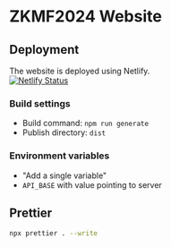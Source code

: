 # ZKMF2024 Website

## Deployment

The website is deployed using Netlify.  
[![Netlify Status](https://api.netlify.com/api/v1/badges/1412c281-8ab0-4c9b-b342-9e07777dea07/deploy-status)](https://app.netlify.com/sites/zkmf2024/deploys)

### Build settings

* Build command: `npm run generate`
* Publish directory: `dist`

### Environment variables

* "Add a single variable"
* `API_BASE` with value pointing to server

## Prettier

```bash
npx prettier . --write
```
